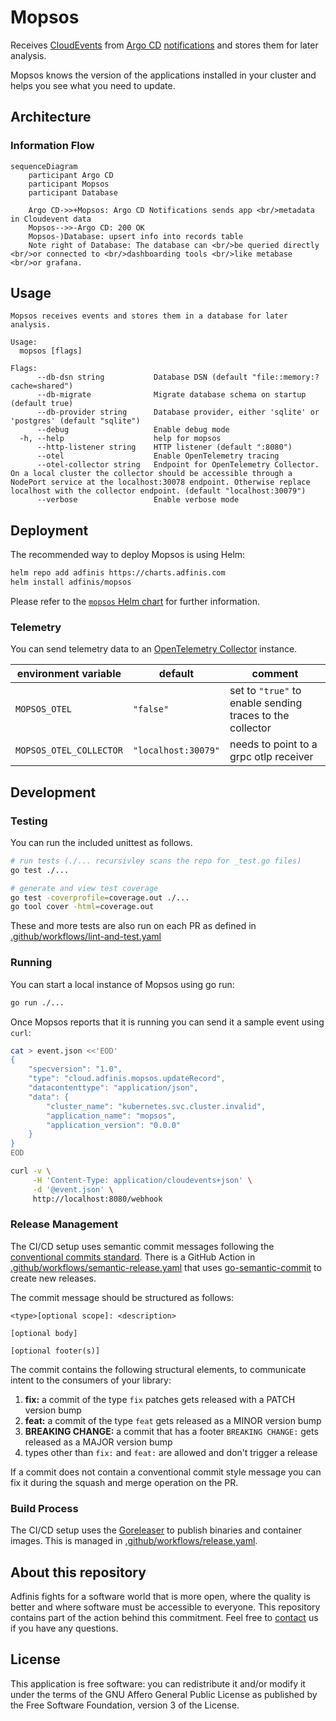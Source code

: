 # Mopsos

Receives [CloudEvents](https://cloudevents.io/) from [Argo CD](https://argoproj.github.io/cd/) [notifications](https://argo-cd.readthedocs.io/en/stable/operator-manual/notifications/) and stores them for later analysis.

Mopsos knows the version of the applications installed in your cluster and helps you see
what you need to update.

## Architecture

### Information Flow

```mermaid
sequenceDiagram
    participant Argo CD
    participant Mopsos
    participant Database

    Argo CD->>+Mopsos: Argo CD Notifications sends app <br/>metadata in Cloudevent data
    Mopsos-->>-Argo CD: 200 OK
    Mopsos-)Database: upsert info into records table
    Note right of Database: The database can <br/>be queried directly <br/>or connected to <br/>dashboarding tools <br/>like metabase <br/>or grafana.
```

## Usage

```console
Mopsos receives events and stores them in a database for later analysis.

Usage:
  mopsos [flags]

Flags:
      --db-dsn string           Database DSN (default "file::memory:?cache=shared")
      --db-migrate              Migrate database schema on startup (default true)
      --db-provider string      Database provider, either 'sqlite' or 'postgres' (default "sqlite")
      --debug                   Enable debug mode
  -h, --help                    help for mopsos
      --http-listener string    HTTP listener (default ":8080")
      --otel                    Enable OpenTelemetry tracing
      --otel-collector string   Endpoint for OpenTelemetry Collector. On a local cluster the collector should be accessible through a NodePort service at the localhost:30078 endpoint. Otherwise replace localhost with the collector endpoint. (default "localhost:30079")
      --verbose                 Enable verbose mode
```

## Deployment

The recommended way to deploy Mopsos is using Helm:

```bash
helm repo add adfinis https://charts.adfinis.com
helm install adfinis/mopsos
```

Please refer to the [`mopsos` Helm chart](https://github.com/adfinis-sygroup/helm-charts/tree/master/charts/mopsos)
for further information.

### Telemetry

You can send telemetry data to an [OpenTelemetry Collector](https://opentelemetry.io/docs/collector/getting-started/) instance.

| environment variable | default | comment |
| ---- | ---- | ---- |
| `MOPSOS_OTEL` | `"false"` | set to `"true"` to enable sending traces to the collector |
| `MOPSOS_OTEL_COLLECTOR` | `"localhost:30079"` | needs to point to a grpc otlp receiver |

## Development

### Testing

You can run the included unittest as follows.

```bash
# run tests (./... recursivley scans the repo for _test.go files)
go test ./...

# generate and view test coverage
go test -coverprofile=coverage.out ./...
go tool cover -html=coverage.out
```

These and more tests are also run on each PR as defined in
[.github/workflows/lint-and-test.yaml](./.github/workflows/lint-and-test.yaml)

### Running

You can start a local instance of Mopsos using go run:

```bash
go run ./...
```

Once Mopsos reports that it is running you can send it a sample event using `curl`:

```bash
cat > event.json <<'EOD'
{
    "specversion": "1.0",
    "type": "cloud.adfinis.mopsos.updateRecord",
    "datacontenttype": "application/json",
    "data": {
        "cluster_name": "kubernetes.svc.cluster.invalid",
        "application_name": "mopsos",
        "application_version": "0.0.0"
    }
}
EOD

curl -v \
     -H 'Content-Type: application/cloudevents+json' \
     -d '@event.json' \
     http://localhost:8080/webhook
```

### Release Management

The CI/CD setup uses semantic commit messages following the
[conventional commits standard](https://www.conventionalcommits.org/en/v1.0.0/).
There is a GitHub Action in [.github/workflows/semantic-release.yaml](./.github/workflows/semantic-release.yaml)
that uses [go-semantic-commit](https://go-semantic-release.xyz/) to create new releases.

The commit message should be structured as follows:

```console
<type>[optional scope]: <description>

[optional body]

[optional footer(s)]
```

The commit contains the following structural elements, to communicate intent to the consumers of your library:

1. **fix:** a commit of the type `fix` patches gets released with a PATCH version bump
1. **feat:** a commit of the type `feat` gets released as a MINOR version bump
1. **BREAKING CHANGE:** a commit that has a footer `BREAKING CHANGE:` gets released as a MAJOR version bump
1. types other than `fix:` and `feat:` are allowed and don't trigger a release

If a commit does not contain a conventional commit style message you can fix
it during the squash and merge operation on the PR.

### Build Process

The CI/CD setup uses the [Goreleaser](https://goreleaser.com/) to publish binaries and container images.
This is managed in [.github/workflows/release.yaml](./.github/workflows/release.yaml).

## About this repository

Adfinis fights for a software world that is more open, where the quality is
better and where software must be accessible to everyone. This repository
contains part of the action behind this commitment. Feel free to
[contact](https://adfinis.com/kontakt/?pk_campaign=github&pk_kwd=mopsos)
us if you have any questions.

## License

This application is free software: you can redistribute it and/or modify it under the terms
of the GNU Affero General Public License as published by the Free Software Foundation,
version 3 of the License.
